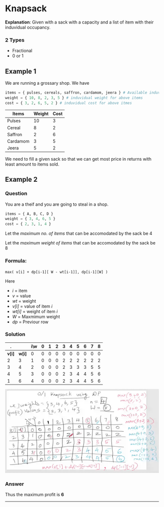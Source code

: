 # Knapsack
**Explanation**: Given with a sack with a capacity and a list of item with their induvidual occupancy. 

### 2 Types
* Fractional 
* 0 or 1


## Example 1

We are running a grossary shop. We have
```python
items = { pulses, cereals, saffron, cardamom, jeera } # Available induvidual items
weight = { 10, 8, 2, 3, 5 } # induvidual weight for above items
cost = { 3, 2, 6, 5, 2 } # induvidual cost for above itmes
```

| Items     | Weight| Cost  |
| --        | --    | --    |
|Pulses     | 10    | 3     |
|Cereal     | 8     | 2     |
|Saffron    | 2     | 6     |
|Cardamom   | 3     | 5     |
|Jeera      | 5     | 2     |


We need to fill a given sack so that we can get most price in returns with least amount to items sold.

## Example 2

### Question 
You are a theif and you are going to steal in a shop.
```python
items = { A, B, C, D }
weight = { 3, 4, 6, 5 }
cost = { 2, 3, 1, 4 }
```
Let the _maximum no. of items_ that can be accomodated by the sack be 4

Let the _maximum weight of items_ that can be accomodated by the sack be 8


### Formula:
`max( v[i] + dp[i-1][ W - wt[i-1]], dp[i-1][W] )`

Here
* _i_ = item
* _v_ = value
* _wt_ = weight
* _v[i]_ = value of item _i_
* _wt[i]_ = weight of item _i_
* _W_ = Maxmimum weight 
* _dp_ = Previour row

### Solution

  .     |        | i\w   | 0 | 1 | 2 | 3 | 4 | 5 | 6 | 7 | 8 |
 ------ | -----  | ----- |-- |-- |-- |-- |-- |-- |-- |-- |-- |
**v[i]**|**w[i]**|   0   | 0 | 0 | 0 | 0 | 0 | 0 | 0 | 0 | 0 |
  2     |  3     |   1   | 0 | 0 | 0 | 2 | 2 | 2 | 2 | 2 | 2 |
  3     |  4     |   2   | 0 | 0 | 0 | 2 | 3 | 3 | 3 | 5 | 5 |
  4     |  5     |   3   | 0 | 0 | 0 | 2 | 3 | 4 | 4 | 5 | 6 |
  1     |  6     |   4   | 0 | 0 | 0 | 2 | 3 | 4 | 4 | 5 | 6 |


![alt text](image.png)

### Answer
Thus the maximum profit is **6**

---